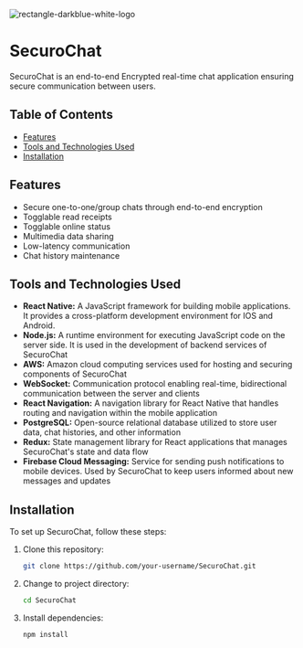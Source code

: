![rectangle-darkblue-white-logo](https://github.com/carlosra0345/SecuroChat/assets/113648300/3218c11f-36aa-48cd-941a-11d24167816d)


# SecuroChat
SecuroChat is an end-to-end Encrypted real-time chat application ensuring secure communication between users.

## Table of Contents

- [Features](#features)
- [Tools and Technologies Used](#tools)
- [Installation](#installation)

## Features

- Secure one-to-one/group chats through end-to-end encryption
- Togglable read receipts
- Togglable online status
- Multimedia data sharing
- Low-latency communication
- Chat history maintenance

## Tools and Technologies Used

- **React Native:** A JavaScript framework for building mobile applications. It provides a cross-platform development environment for IOS and Android.
- **Node.js:** A runtime environment for executing JavaScript code on the server side. It is used in the development of backend services of SecuroChat
- **AWS:** Amazon cloud computing services used for hosting and securing components of SecuroChat
- **WebSocket:** Communication protocol enabling real-time, bidirectional communication between the server and clients
- **React Navigation:** A navigation library for React Native that handles routing and navigation within the mobile application
- **PostgreSQL:** Open-source relational database utilized to store user data, chat histories, and other information
- **Redux:** State management library for React applications that manages SecuroChat's state and data flow
- **Firebase Cloud Messaging:** Service for sending push notifications to mobile devices. Used by SecuroChat to keep users informed about new messages and updates

## Installation

To set up SecuroChat, follow these steps: 

1. Clone this repository:
   ```sh
   git clone https://github.com/your-username/SecuroChat.git
2. Change to project directory:
   ```sh
   cd SecuroChat
3. Install dependencies:
   ```sh
   npm install
